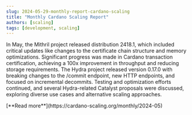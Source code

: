 ```yaml
---
slug: 2024-05-29-monthly-report-cardano-scaling
title: "Monthly Cardano Scaling Report"
authors: [scaling]
tags: [development, scaling]
---
```

In May, the Mithril project released distribution 2418.1, which included critical updates like changes to the certificate chain structure and memory optimizations. Significant progress was made in Cardano transaction certification, achieving a 100x improvement in throughput and reducing storage requirements. The Hydra project released version 0.17.0 with breaking changes to the /commit endpoint, new HTTP endpoints, and focused on incremental decommits. Testing and optimization efforts continued, and several Hydra-related Catalyst proposals were discussed, exploring diverse use cases and alternative scaling approaches.

<div style={{ textAlign: 'right' }}>
 [**Read more**](https://cardano-scaling.org/monthly/2024-05) 
</div>